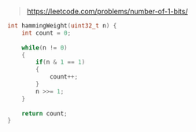 > https://leetcode.com/problems/number-of-1-bits/

``` c
int hammingWeight(uint32_t n) {
    int count = 0;
    
    while(n != 0)
    {
        if(n & 1 == 1)
        {
            count++;
        }
        n >>= 1;
    }
    
    return count;
}
```